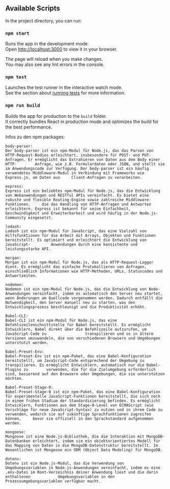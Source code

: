 ## Available Scripts

In the project directory, you can run:

### `npm start`

Runs the app in the development mode.\
Open [http://localhost:3000](http://localhost:3000) to view it in your browser.

The page will reload when you make changes.\
You may also see any lint errors in the console.

### `npm test`

Launches the test runner in the interactive watch mode.\
See the section about [running tests](https://facebook.github.io/create-react-app/docs/running-tests) for more information.

### `npm run build`

Builds the app for production to the `build` folder.\
It correctly bundles React in production mode and optimizes the build for the best performance.


Infos zu den npm packages:

    body-parser:
    Der body-parser ist ein npm-Modul für Node.js, das das Parsen von HTTP-Request-Bodies erleichtert, insbesondere für POST- und PUT-Anfragen. Er ermöglicht das Extrahieren von Daten aus dem Body einer HTTP-        Anfrage, wie z.B. Formulardaten oder JSON, und stellt sie im Anwendungscode zur Verfügung. Der body-parser ist ein häufig verwendetes Middleware-Modul in Verbindung mit Frameworks wie Express.js, um Daten aus     Client-Anfragen zu verarbeiten.

    express:
    Express ist ein beliebtes npm-Modul für Node.js, das die Entwicklung von Webanwendungen und RESTful APIs vereinfacht. Es bietet eine robuste und flexible Routing-Engine sowie zahlreiche Middleware-Funktionen,     die das Handling von HTTP-Anfragen und Antworten erleichtern. Express ist bekannt für seine Einfachheit, Geschwindigkeit und Erweiterbarkeit und wird häufig in der Node.js-Community eingesetzt.

    lodash:
    Lodash ist ein npm-Modul für JavaScript, das eine Vielzahl von Hilfsfunktionen für die Arbeit mit Arrays, Objekten und Funktionen bereitstellt. Es optimiert und erleichtert die Entwicklung von JavaScript-         Anwendungen durch eine konsistente und leistungsstarke API.

    morgan:
    Morgan ist ein npm-Modul für Node.js, das als HTTP-Request-Logger dient. Es ermöglicht das einfache Protokollieren von Anfragen, einschließlich Informationen wie HTTP-Methoden, URLs, Statuscodes und               Antwortzeiten.

    nodemon:
    Nodemon ist ein npm-Modul für Node.js, das die Entwicklung von Node-Anwendungen vereinfacht, indem es automatisch den Server neu startet, wenn Änderungen am Quellcode vorgenommen werden. Dadurch entfällt die      Notwendigkeit, den Server manuell neu zu starten, was den Entwicklungsprozess beschleunigt und die Produktivität erhöht.

    Babel-CLI:
    Babel-CLI ist ein npm-Modul für Node.js, das eine Befehlszeilenschnittstelle für Babel bereitstellt. Es ermöglicht Entwicklern, Babel direkt über die Befehlszeile aufzurufen, um JavaScript-Code zu                 transpilieren und so in ältere Versionen umzuwandeln, die von verschiedenen Browsern und Umgebungen unterstützt werden.

    Babel-Preset-Env:
    Babel-Preset-Env ist ein npm-Paket, das eine Babel-Konfiguration bereitstellt, um JavaScript-Code entsprechend der Umgebung zu transpilieren. Es ermöglicht Entwicklern, automatisch nur die Babel-Plugins zu        verwenden, die für die Zielumgebung erforderlich sind, basierend auf den Browsern oder Umgebungen, die sie unterstützen möchten.

    Babel-Preset-Stage-0:
    Babel-Preset-Stage-0 ist ein npm-Paket, das eine Babel-Konfiguration für experimentelle JavaScript-Funktionen bereitstellt, die sich noch in einem frühen Stadium der Standardisierung befinden. Es ermöglicht       Entwicklern, Funktionen aus dem Stage-0-Level von ECMAScript (wie Vorschläge für neue JavaScript-Syntax) zu nutzen und in ihrem Code zu verwenden, wodurch sie auf zukünftige Sprachfunktionen zugreifen können,     bevor sie offiziell in den Sprachstandard aufgenommen werden.

    mongoose:
    Mongoose ist eine Node.js-Bibliothek, die die Interaktion mit MongoDB-Datenbanken erleichtert, indem sie ein objektorientiertes Modell für das Mapping von Daten in die MongoDB-Datenstruktur bereitstellt. Im       Wesentlichen ist Mongoose ein ODM (Object Data Modeling) für MongoDB.

    dotenv:
    Dotenv ist ein Node.js-Modul, das die Verwendung von Umgebungsvariablen in Node.js-Anwendungen vereinfacht, indem es eine .env-Datei im Root-Verzeichnis deiner Anwendung liest und die darin enthaltenen            Umgebungsvariablen in den Prozessumgebungsvariablen verfügbar macht.
